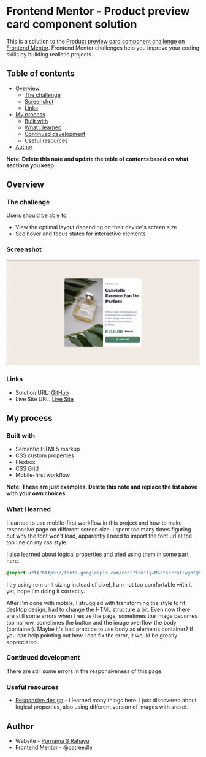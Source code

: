 # Frontend Mentor - Product preview card component solution

This is a solution to the [Product preview card component challenge on Frontend Mentor](https://www.frontendmentor.io/challenges/product-preview-card-component-GO7UmttRfa). Frontend Mentor challenges help you improve your coding skills by building realistic projects. 

## Table of contents

- [Overview](#overview)
  - [The challenge](#the-challenge)
  - [Screenshot](#screenshot)
  - [Links](#links)
- [My process](#my-process)
  - [Built with](#built-with)
  - [What I learned](#what-i-learned)
  - [Continued development](#continued-development)
  - [Useful resources](#useful-resources)
- [Author](#author)

**Note: Delete this note and update the table of contents based on what sections you keep.**

## Overview

### The challenge

Users should be able to:

- View the optimal layout depending on their device's screen size
- See hover and focus states for interactive elements

### Screenshot

![](./images/screenshot.png)

### Links

- Solution URL: [GitHub](https://github.com/catreedle/product-preview-card)
- Live Site URL: [Live Site](https://product-preview-card-two-indol.vercel.app/)

## My process

### Built with

- Semantic HTML5 markup
- CSS custom properties
- Flexbox
- CSS Grid
- Mobile-first workflow

**Note: These are just examples. Delete this note and replace the list above with your own choices**

### What I learned

I learned to use mobile-first workflow in this project and how to make responsive page on different screen size. I spent too many times figuring out why the font won't load, apparently I need to import the font url at the top line on my css style.

I also learned about logical properties and tried using them in some part here.

```css
@import url("https://fonts.googleapis.com/css2?family=Montserrat:wght@500;700&family=Fraunces:wght@700&display=swap");
```

I try using rem unit sizing instead of pixel, I am not too comfortable with it yet, hope I'm doing it correctly.

After I'm done with mobile, I struggled with transforming the style to fit desktop design, had to change the HTML structure a bit. Even now there are still some errors when I resize the page, sometimes the image becomes too narrow, sometimes the button and the image overflow the body (container). Maybe it's bad practice to use body as elements container? If you can help pointing out how I can fix the error, it would be greatly appreciated.

### Continued development

There are still some errors in the responsiveness of this page.

### Useful resources

- [Responsive design](https://web.dev/learn/design/) - I learned many things here. I just discovered about logical properties, also using different version of images with srcset.

## Author

- Website - [Purnama S Rahayu](https://www.purnamaadev)
- Frontend Mentor - [@catreedle](https://www.frontendmentor.io/profile/catreedle)
